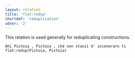 ```yaml
---
layout: relation
title: 'flat:redup'
shortdef: 'reduplication'
udver: '2'
---
```


This relation is used generally for reduplicating constructions.

~~~ sdparse
Ahi Pistoia , Pistoia , ché non stanzi d' incenerare ti
flat:redup(Pistoia, Pistoia)
~~~
<!-- Interlanguage links updated Po 11. listopadu 2024, 20:10:57 CET -->

